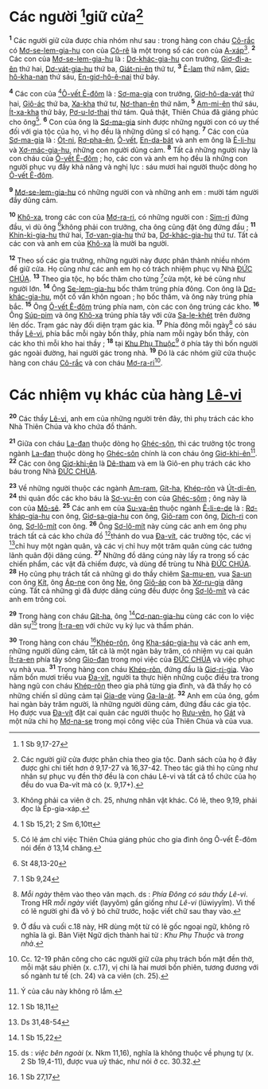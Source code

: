 # Các người [^1@-df6523a9-bbe8-497c-bcde-71ad436f7739]giữ cửa[^1-df6523a9-bbe8-497c-bcde-71ad436f7739]
<sup><b>1</b></sup> Các người giữ cửa được chia nhóm như sau : trong hàng con cháu [Cô-rắc]() có [Mơ-se-lem-gia-hu]() con của [Cô-rê]() là một trong số các con của [A-xáp]()[^2-df6523a9-bbe8-497c-bcde-71ad436f7739]. <sup><b>2</b></sup> Các con của [Mơ-se-lem-gia-hu]() là : [Dơ-khác-gia-hu]() con trưởng, [Giơ-đi-a-ên]() thứ hai, [Dơ-vát-gia-hu]() thứ ba, [Giát-ni-ên]() thứ tư, <sup><b>3</b></sup> [Ê-lam]() thứ năm, [Giơ-hô-kha-nan]() thứ sáu, [En-giơ-hô-ê-nai]() thứ bảy.

<sup><b>4</b></sup> Các con của [^2@-df6523a9-bbe8-497c-bcde-71ad436f7739][Ô-vết Ê-đôm]() là : [Sơ-ma-gia]() con trưởng, [Giơ-hô-da-vát]() thứ hai, [Giô-ác]() thứ ba, [Xa-kha]() thứ tư, [Nơ-than-ên]() thứ năm, <sup><b>5</b></sup> [Am-mi-ên]() thứ sáu, [Ít-xa-kha]() thứ bảy, [Pơ-u-lơ-thai]() thứ tám. Quả thật, Thiên Chúa đã giáng phúc cho ông[^3-df6523a9-bbe8-497c-bcde-71ad436f7739]. <sup><b>6</b></sup> Con của ông là [Sơ-ma-gia]() sinh được những người con có uy thế đối với gia tộc của họ, vì họ đều là những dũng sĩ có hạng. <sup><b>7</b></sup> Các con của [Sơ-ma-gia]() là : [Ót-ni](), [Rơ-pha-ên](), [Ô-vết](), [En-da-bát]() và anh em ông là [Ê-li-hu]() và [Xơ-mác-gia-hu](), những con người dũng cảm. <sup><b>8</b></sup> Tất cả những người này là con cháu của [Ô-vết Ê-đôm]() ; họ, các con và anh em họ đều là những con người phục vụ đầy khả năng và nghị lực : sáu mươi hai người thuộc dòng họ [Ô-vết Ê-đôm]().

<sup><b>9</b></sup> [Mơ-se-lem-gia-hu]() có những người con và những anh em : mười tám người đầy dũng cảm.

<sup><b>10</b></sup> [Khô-xa](), trong các con của [Mơ-ra-ri](), có những người con : [Sim-ri]() đứng đầu, vì dù ông [^3@-df6523a9-bbe8-497c-bcde-71ad436f7739]không phải con trưởng, cha ông cũng đặt ông đứng đầu ; <sup><b>11</b></sup> [Khin-ki-gia-hu]() thứ hai, [Tơ-van-gia-hu]() thứ ba, [Dơ-khác-gia-hu]() thứ tư. Tất cả các con và anh em của [Khô-xa]() là mười ba người.

<sup><b>12</b></sup> Theo số các gia trưởng, những người này được phân thành nhiều nhóm để giữ cửa. Họ cũng như các anh em họ có trách nhiệm phục vụ Nhà [ĐỨC CHÚA](). <sup><b>13</b></sup> Theo gia tộc, họ bốc thăm cho từng [^4@-df6523a9-bbe8-497c-bcde-71ad436f7739]cửa một, kẻ bé cũng như người lớn. <sup><b>14</b></sup> Ông [Se-lem-gia-hu]() bốc thăm trúng phía đông. Con ông là [Dơ-khác-gia-hu](), một cố vấn khôn ngoan ; họ bốc thăm, và ông này trúng phía bắc. <sup><b>15</b></sup> Ông [Ô-vết Ê-đôm]() trúng phía nam, còn các con ông trúng các kho. <sup><b>16</b></sup> Ông [Súp-pim]() và ông [Khô-xa]() trúng phía tây với cửa [Sa-le-khét]() trên đường lên dốc. Trạm gác này đối diện trạm gác kia. <sup><b>17</b></sup> Phía đông mỗi ngày[^4-df6523a9-bbe8-497c-bcde-71ad436f7739] có sáu thầy [Lê-vi](), phía bắc mỗi ngày bốn thầy, phía nam mỗi ngày bốn thầy, còn các kho thì mỗi kho hai thầy ; <sup><b>18</b></sup> tại [Khu Phụ Thuộc]()[^5-df6523a9-bbe8-497c-bcde-71ad436f7739] ở phía tây thì bốn người gác ngoài đường, hai người gác trong nhà. <sup><b>19</b></sup> Đó là các nhóm giữ cửa thuộc hàng con cháu [Cô-rắc]() và con cháu [Mơ-ra-ri]()[^6-df6523a9-bbe8-497c-bcde-71ad436f7739].


# Các nhiệm vụ khác của hàng [Lê-vi]()
<sup><b>20</b></sup> Các thầy [Lê-vi](), anh em của những người trên đây, thì phụ trách các kho Nhà Thiên Chúa và kho chứa đồ thánh.

<sup><b>21</b></sup> Giữa con cháu [La-đan]() thuộc dòng họ [Ghéc-sôn](), thì các trưởng tộc trong ngành [La-đan]() thuộc dòng họ [Ghéc-sôn]() chính là con cháu ông [Giơ-khi-ên]()[^7-df6523a9-bbe8-497c-bcde-71ad436f7739]. <sup><b>22</b></sup> Các con ông [Giơ-khi-ên]() là [Dê-tham]() và em là Giô-en phụ trách các kho báu trong Nhà [ĐỨC CHÚA]().

<sup><b>23</b></sup> Về những người thuộc các ngành [Am-ram](), [Gít-ha](), [Khép-rôn]() và [Út-di-ên](), <sup><b>24</b></sup> thì quản đốc các kho báu là [Sơ-vu-ên]() con của [Ghéc-sôm]() ; ông này là con của [Mô-sê](). <sup><b>25</b></sup> Các anh em của [Su-va-ên]() thuộc ngành [Ê-li-e-de]() là : [Rơ-kháp-gia-hu]() con ông, [Giơ-sa-gia-hu]() con ông, [Giô-ram]() con ông, [Dích-ri]() con ông, [Sơ-lô-mít]() con ông. <sup><b>26</b></sup> Ông [Sơ-lô-mít]() này cùng các anh em ông phụ trách tất cả các kho chứa đồ [^5@-df6523a9-bbe8-497c-bcde-71ad436f7739]thánh do vua [Đa-vít](), các trưởng tộc, các vị [^6@-df6523a9-bbe8-497c-bcde-71ad436f7739]chỉ huy một ngàn quân, và các vị chỉ huy một trăm quân cùng các tướng lãnh quân đội dâng cúng. <sup><b>27</b></sup> Những đồ dâng cúng này lấy ra trong số các chiến phẩm, các vật đã chiếm được, và dùng để trùng tu Nhà [ĐỨC CHÚA](). <sup><b>28</b></sup> Họ cũng phụ trách tất cả những gì do thầy chiêm [Sa-mu-en](), vua [Sa-un]() con ông [Kít](), ông [Áp-ne]() con ông [Ne](), ông [Giô-áp]() con bà [Xơ-ru-gia]() dâng cúng. Tất cả những gì đã được dâng cúng đều được ông [Sơ-lô-mít]() và các anh em trông coi.

<sup><b>29</b></sup> Trong hàng con cháu [Gít-ha](), ông [^7@-df6523a9-bbe8-497c-bcde-71ad436f7739][Cơ-nan-gia-hu]() cùng các con lo việc dân sự[^8-df6523a9-bbe8-497c-bcde-71ad436f7739] trong [Ít-ra-en]() với chức vụ ký lục và thẩm phán.

<sup><b>30</b></sup> Trong hàng con cháu [^8@-df6523a9-bbe8-497c-bcde-71ad436f7739][Khép-rôn](), ông [Kha-sáp-gia-hu]() và các anh em, những người dũng cảm, tất cả là một ngàn bảy trăm, có nhiệm vụ cai quản [Ít-ra-en]() phía tây sông [Gio-đan]() trong mọi việc của [ĐỨC CHÚA]() và việc phục vụ nhà vua. <sup><b>31</b></sup> Trong hàng con cháu [Khép-rôn](), đứng đầu là [Giơ-ri-gia](). Vào năm bốn mươi triều vua [Đa-vít](), người ta thực hiện những cuộc điều tra trong hàng ngũ con cháu [Khép-rôn]() theo gia phả từng gia đình, và đã thấy họ có những chiến sĩ dũng cảm tại [Gia-de]() vùng [Ga-la-át](). <sup><b>32</b></sup> Anh em của ông, gồm hai ngàn bảy trăm người, là những người dũng cảm, đứng đầu các gia tộc. Họ được vua [Đa-vít]() đặt cai quản các người thuộc họ [Rưu-vên](), họ [Gát]() và một nửa chi họ [Mơ-na-se]() trong mọi công việc của Thiên Chúa và của vua.

[^1-df6523a9-bbe8-497c-bcde-71ad436f7739]: Các người giữ cửa được phân chia theo gia tộc. Danh sách của họ ở đây được ghi chi tiết hơn ở 9,17-27 và 16,37-42. Theo tác giả thì họ cũng như nhân sự phục vụ đền thờ đều là con cháu Lê-vi và tất cả tổ chức của họ đều do vua Đa-vít mà có (x. 9,17+).
[^2-df6523a9-bbe8-497c-bcde-71ad436f7739]: Không phải ca viên ở ch. 25, nhưng nhân vật khác. Có lẽ, theo 9,19, phải đọc là Ép-gia-xáp.
[^3-df6523a9-bbe8-497c-bcde-71ad436f7739]: Có lẽ ám chỉ việc Thiên Chúa giáng phúc cho gia đình ông Ô-vết Ê-đôm nói đến ở 13,14 chăng.
[^4-df6523a9-bbe8-497c-bcde-71ad436f7739]: *Mỗi ngày* thêm vào theo văn mạch. ds : *Phía Đông có sáu thầy Lê-vi*. Trong HR *mỗi ngày* viết (layyôm) gần giống như *Lê-vi* (lüwiyyîm). Vì thế có lẽ người ghi đà vô ý bỏ chữ trước, hoặc viết chữ sau thay vào.
[^5-df6523a9-bbe8-497c-bcde-71ad436f7739]: Ở đầu và cuối c.18 này, HR dùng một từ có lẽ gốc ngoại ngữ, không rõ nghĩa là gì. Bản Việt Ngữ dịch thành hai từ : *Khu Phụ Thuộc* và *trong nhà*.
[^6-df6523a9-bbe8-497c-bcde-71ad436f7739]: Cc. 12-19 phân công cho các người giữ cửa phụ trách bốn mặt đền thờ, mỗi mặt sáu phiên (x. c.17), vị chi là hai mươi bốn phiên, tương đương với số ngành tư tế (ch. 24) và ca viên (ch. 25).
[^7-df6523a9-bbe8-497c-bcde-71ad436f7739]: Ý của câu này không rõ lắm.
[^8-df6523a9-bbe8-497c-bcde-71ad436f7739]: ds : *việc bên ngoài* (x. Nkm 11,16), nghĩa là không thuộc về phụng tự (x. 2 Sb 19,4-11), được vua uỷ thác, như nói ở cc. 30.32.
[^1@-df6523a9-bbe8-497c-bcde-71ad436f7739]: 1 Sb 9,17-27
[^2@-df6523a9-bbe8-497c-bcde-71ad436f7739]: 1 Sb 15,21; 2 Sm 6,10tt
[^3@-df6523a9-bbe8-497c-bcde-71ad436f7739]: St 48,13-20
[^4@-df6523a9-bbe8-497c-bcde-71ad436f7739]: 1 Sb 9,24
[^5@-df6523a9-bbe8-497c-bcde-71ad436f7739]: 1 Sb 18,11
[^6@-df6523a9-bbe8-497c-bcde-71ad436f7739]: Ds 31,48-54
[^7@-df6523a9-bbe8-497c-bcde-71ad436f7739]: 1 Sb 15,22
[^8@-df6523a9-bbe8-497c-bcde-71ad436f7739]: 1 Sb 27,17